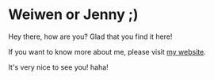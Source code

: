 # Weiwen or Jenny ;)

Hey there, how are you? Glad that you find it here!

If you want to know more about me, please visit [my website](https://weiwenxu21.github.io).

It's very nice to see you! haha!


